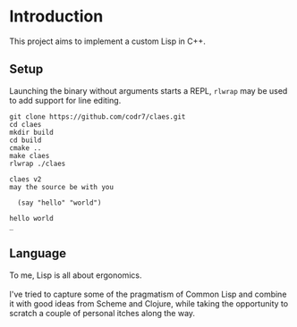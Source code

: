 # Introduction
This project aims to implement a custom Lisp in C++.

## Setup
Launching the binary without arguments starts a REPL, `rlwrap` may be used to add support for line editing.

```
git clone https://github.com/codr7/claes.git
cd claes
mkdir build
cd build
cmake ..
make claes
rlwrap ./claes

claes v2
may the source be with you

  (say "hello" "world")

hello world
_
```

## Language
To me, Lisp is all about ergonomics.<br/>
<br/>
I've tried to capture some of the pragmatism of Common Lisp and combine it with good ideas from Scheme and Clojure, while taking the opportunity to scratch a couple of personal itches along the way.
